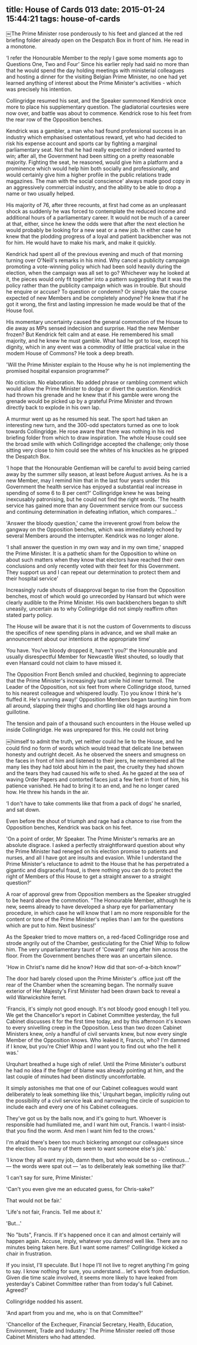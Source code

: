 title: House of Cards 013
date: 2015-01-24 15:44:21
tags: house-of-cards
---

￼The Prime Minister rose ponderously to his feet and glanced at the red briefing folder already open on the Despatch Box in front of him. He read in a monotone.

‘I refer the Honourable Member to the reply I gave some moments ago to Questions One, Two and Four’ Since his earlier reply had said no more than that he would spend the day holding meetings with ministerial colleagues and hosting a dinner for the visiting Belgian Prime Minister, no one had yet learned anything of interest about the Prime Minister's activities - which was precisely his intention.

Collingridge resumed his seat, and the Speaker summoned Kendrick once more to place his supplementary question. The gladiatorial courtesies were now over, and battle was about to commence. Kendrick rose to his feet from the rear row of the Opposition benches.

Kendrick was a gambler, a man who had found professional success in an industry which emphasised ostentatious reward, yet who had decided to risk his expense account and sports car by fighting a marginal parliamentary seat. Not that he had really expected or indeed wanted to win; after all, the Government had been sitting on a pretty reasonable majority. Fighting the seat, he reasoned, would give him a platform and a prominence which would help him both socially and professionally, and would certainly give him a higher profile in the public relations trade magazines. The man with the social conscience' always made good copy in an aggressively commercial industry, and the ability to be able to drop a name or two usually helped.

His majority of 76, after three recounts, at first had come as an unpleasant shock as suddenly he was forced to contemplate the reduced income and additional hours of a parliamentary career. It would not be much of a career at that, either, since he knew the odds were that after the next election he would probably be looking for a new seat or a new job. In either case he knew that the plodding progress of a loyal and patient backbencher was not for him. He would have to make his mark, and make it quickly.

Kendrick had spent all of the previous evening and much of that morning turning over O'Neill's remarks in his mind. Why cancel a publicity campaign promoting a vote-winning policy which had been sold heavily during the election, when the campaign was all set to go? Whichever way he looked at it, the pieces would only fit together into a pattern suggesting that it was the policy rather than the publicity campaign which was in trouble. But should he enquire or accuse? To question or condemn? Or simply take the course expected of new Members and be completely anodyne? He knew that if he got it wrong, the first and lasting impression he made would be that of the House fool.

His momentary uncertainty caused the general commotion of the House to die away as MPs sensed indecision and surprise. Had the new Member frozen? But Kendrick felt calm and at ease. He remembered his small majority, and he knew he must gamble. What had he got to lose, except his dignity, which in any event was a commodity of little practical value in the modem House of Commons? He took a deep breath.

'Will the Prime Minister explain to the House why he is not implementing the promised hospital expansion programme?'

No criticism. No elaboration. No added phrase or rambling comment which would allow the Prime Minister to dodge or divert the question. Kendrick had thrown his grenade and he knew that if his gamble were wrong the grenade would be picked up by a grateful Prime Minister and thrown directly back to explode in his own lap.

A murmur went up as he resumed his seat. The sport had taken an interesting new turn, and the 300-odd spectators turned as one to look towards Collingridge. He rose aware that there was nothing in his red briefing folder from which to draw inspiration. The whole House could see the broad smile with which Collingridge accepted the challenge; only those sitting very close to him could see the whites of his knuckles as he gripped the Despatch Box.

‘I hope that the Honourable Gentleman will be careful to avoid being carried away by the summer silly season, at least before August arrives. As he is a new Member, may I remind him that in the last four years under this Government the health service has enjoyed a substantial real increase in spending of some 6 to 8 per cent?' Collingridge knew he was being inexcusably patronising, but he could not find the right words. 'The health service has gained more than any Government service from our success and continuing determination in defeating inflation, which compares...'

'Answer the bloody question,' came the irreverent growl from below the gangway on the Opposition benches, which was immediately echoed by several Members around the interrupter. Kendrick was no longer alone.

‘I shall answer the question in my own way and in my own time,' snapped the Prime Minister. It is a pathetic sham for the Opposition to whine on about such matters when they know that electors have reached their own conclusions and only recently voted with their feet for this Government. They support us and I can repeat our determination to protect them and their hospital service’

Increasingly rude shouts of disapproval began to rise from the Opposition benches, most of which would go unrecorded by Hansard but which were clearly audible to the Prime Minister. His own backbenchers began to shift uneasily, uncertain as to why Collingridge did not simply reaffirm often stated party policy.

The House will be aware that it is not the custom of Governments to discuss the specifics of new spending plans in advance, and we shall make an announcement about our intentions at the appropriate time’

You have. You've bloody dropped it, haven't you?' the Honourable and usually disrespectful Member for Newcastle West shouted, so loudly that even Hansard could not claim to have missed it.

The Opposition Front Bench smiled and chuckled, beginning to appreciate that the Prime Minister's increasingly taut smile hid inner turmoil. The Leader of the Opposition, not six feet from where Collingridge stood, turned to his nearest colleague and whispered loudly. T)o you know I think he's fluffed it. He's running away!' Opposition Members began taunting him from all around, slapping their thighs and chortling like old hags around a guillotine.

The tension and pain of a thousand such encounters in the House welled up inside Collingridge. He was unprepared for this. He could not bring

￼himself to admit the truth, yet neither could he lie to the House, and he could find no form of words which would tread that delicate line between honesty and outright deceit. As he observed the sneers and smugness on the faces in front of him and listened to their jeers, he remembered all the many lies they had told about him in the past, the cruelty they had shown and the tears they had caused his wife to shed. As he gazed at the sea of waving Order Papers and contorted faces just a few feet in front of him, his patience vanished. He had to bring it to an end, and he no longer cared how. He threw his hands in the air.

‘I don't have to take comments like that from a pack of dogs’ he snarled, and sat down.

Even before the shout of triumph and rage had a chance to rise from the Opposition benches, Kendrick was back on his feet.

'On a point of order, Mr Speaker. The Prime Minister's remarks are an absolute disgrace. I asked a perfectly straightforward question about why the Prime Minister had reneged on his election promise to patients and nurses, and all I have got are insults and evasion. While I understand the Prime Minister's reluctance to admit to the House that he has perpetrated a gigantic and disgraceful fraud, is there nothing you can do to protect the right of Members of this House to get a straight answer to a straight question?'

A roar of approval grew from Opposition members as the Speaker struggled to be heard above the commotion. "The Honourable Member, although he is new, seems already to have developed a sharp eye for parliamentary procedure, in which case he will know that I am no more responsible for the content or tone of the Prime Minister's replies than I am for the questions which are put to him. Next business!'

As the Speaker tried to move matters on, a red-faced Collingridge rose and strode angrily out of the Chamber, gesticulating for the Chief Whip to follow him. The very unparliamentary taunt of 'Coward!' rang after him across the floor. From the Government benches there was an uncertain silence.

'How in Christ's name did he know? How did that son-of-a-bitch know?'

The door had barely closed upon the Prime Minister's .office just off the rear of the Chamber when the screaming began. The normally suave exterior of Her Majesty's First Minister had been drawn back to reveal a wild Warwickshire ferret.

'Francis, it's simply not good enough. It's not bloody good enough I tell you. We get the Chancellor's report in Cabinet Committee yesterday, the full Cabinet discusses it for the first time today, and by this afternoon it's known to every snivelling creep in the Opposition. Less than two dozen Cabinet Ministers knew, only a handful of civil servants knew, but now every single Member of the Opposition knows. Who leaked it, Francis, who? I'm damned if I know, but you're Chief Whip and I want you to find out who the hell it was.'

Urquhart breathed a huge sigh of relief. Until the Prime Minister's outburst he had no idea if the finger of blame was already pointing at him, and the last couple of minutes had been distinctly uncomfortable.

It simply astonishes me that one of our Cabinet colleagues would want deliberately to leak something like this,' Urquhart began, implicitly ruling out the possibility of a civil service leak and narrowing the circle of suspicion to include each and every one of his Cabinet colleagues.

They've got us by the balls now, and it's going to hurt. Whoever is responsible had humiliated me, and I want him out, Francis. I want-I insist- that you find the worm. And men I want him fed to the crows.'

I'm afraid there's been too much bickering amongst our colleagues since the election. Too many of them seem to want someone else's job.'

‘I know they all want my job, damn them, but who would be so - cretinous...' — the words were spat out — 'as to deliberately leak something like that?'

‘I can't say for sure, Prime Minister.'

'Can't you even give me an educated guess, for Chris-sake?'

That would not be fair.'

'Life's not fair, Francis. Tell me about it.'

'But...'

‘No "buts", Francis. If it's happened once it can and almost certainly will happen again. Accuse, imply, whatever you damned well like. There are no minutes being taken here. But I want some names!' Collingridge kicked a chair in frustration.

If you insist, I'll speculate. But I hope I’ll not live to regret anything I'm going to say. I know nothing for sure, you understand... let's work from deduction. Given die time scale involved, it seems more likely to have leaked from yesterday's Cabinet Committee rather than from today's full Cabinet. Agreed?'

Collingridge nodded his assent.

'And apart from you and me, who is on that Committee?'

'Chancellor of the Exchequer, Financial Secretary, Health, Education, Environment, Trade and Industry.' The Prime Minister reeled off those Cabinet Ministers who had attended.

